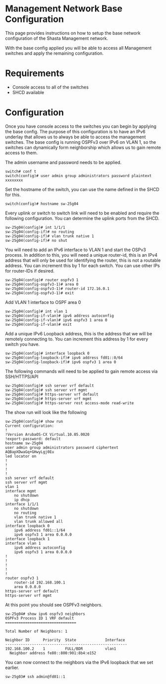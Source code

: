 # Management Network Base Configuration

This page provides instructions on how to setup the base network configuration of the Shasta Management network.

With the base config applied you will be able to access all Management switches and apply the remaining configuration. 

# Requirements

- Console access to all of the switches
- SHCD available

# Configuration

Once you have console access to the switches you can begin by applying the base config.
The purpose of this configuration is to have an IPv6 underlay that allows us to always be able to access the management switches.
The base config is running OSPFv3 over IPv6 on VLAN 1, so the switches can dynamically form neighborship which allows us to gain remote access to them. 

The admin username and password needs to be applied.
```
switch# conf t
switch(config)# user admin group administrators password plaintext xxxxxxxx
```
Set the hostname of the switch, you can use the name defined in the SHCD for this.
```
switch(config)# hostname sw-25g04
```
Every uplink or switch to switch link will need to be enabled and require the following configuration.
You can determine the uplink ports from the SHCD.

```
sw-25g04(config)# int 1/1/1
sw-25g04(config-if)# no routing 
sw-25g04(config-if)# vlan trunk native 1
sw-25g04(config-if)# no shut
```
You will need to add an IPv6 interface to VLAN 1 and start the OSPv3 process.
In addition to this, you will need a unique router-id, this is an IPv4 address that will only be used for
identifying the router, this is not a routable address.  You can increment this by 1 for each switch.  You can use other IPs for router-IDs if desired. 
```
sw-25g04(config)# router ospfv3 1
sw-25g04(config-ospfv3-1)# area 0
sw-25g04(config-ospfv3-1)# router-id 172.16.0.1
sw-25g04(config-ospfv3-1)# exit
```
Add VLAN 1 interface to OSPF area 0
```
sw-25g04(config)# int vlan 1
sw-25g04(config-if-vlan)# ipv6 address autoconfig
sw-25g04(config-if-vlan)# ipv6 ospfv3 1 area 0
sw-25g04(config-if-vlan)# exit
```
Add a unique IPv6 Loopback address, this is the address that we will be remotely connecting to.
You can increment this address by 1 for every switch you have.
```
sw-25g04(config)# interface loopback 0
sw-25g04(config-loopback-if)# ipv6 address fd01::0/64
sw-25g04(config-loopback-if)# ipv6 ospfv3 1 area 0
```
The following commands will need to be applied to gain remote access via SSH/HTTPS/API
```
sw-25g04(config)# ssh server vrf default
sw-25g04(config)# ssh server vrf mgmt
sw-25g04(config)# https-server vrf default
sw-25g04(config)# https-server vrf mgmt
sw-25g04(config)# https-server rest access-mode read-write
```
The show run will look like the following
```
sw-25g04(config)# show run
Current configuration:
!
!Version ArubaOS-CX Virtual.10.05.0020
!export-password: default
hostname sw-25g04
user admin group administrators password ciphertext AQBapXDwaGq+GHwyLgj0Eu
led locator on
!
!
!
!
ssh server vrf default
ssh server vrf mgmt
vlan 1
interface mgmt
    no shutdown
    ip dhcp
interface 1/1/1
    no shutdown
    no routing
    vlan trunk native 1
    vlan trunk allowed all
interface loopback 0
    ipv6 address fd01::1/64                                     
    ipv6 ospfv3 1 area 0.0.0.0
interface loopback 1
interface vlan 1
    ipv6 address autoconfig
    ipv6 ospfv3 1 area 0.0.0.0
!
!
!
!
!
router ospfv3 1
    router-id 192.168.100.1
    area 0.0.0.0
https-server vrf default
https-server vrf mgmt
```

At this point you should see OSPFv3 neighbors.
```
sw-25g04# show ipv6 ospfv3 neighbors 
OSPFv3 Process ID 1 VRF default
================================

Total Number of Neighbors: 1

Neighbor ID      Priority  State             Interface
-------------------------------------------------------
192.168.100.2    1         FULL/BDR          vlan1             
  Neighbor address fe80::800:901:8b4:e152
```

You can now connect to the neighbors via the IPv6 loopback that we set earlier.
```
sw-25g03# ssh admin@fd01::1
```